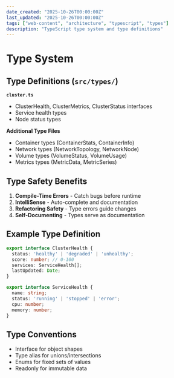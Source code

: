 ```yaml
---
date_created: "2025-10-26T00:00:00Z"
last_updated: "2025-10-26T00:00:00Z"
tags: ["web-content", "architecture", "typescript", "types"]
description: "TypeScript type system and type definitions"
---
```

# Type System

## Type Definitions (`src/types/`)

**`cluster.ts`**
- ClusterHealth, ClusterMetrics, ClusterStatus interfaces
- Service health types
- Node status types

**Additional Type Files**
- Container types (ContainerStats, ContainerInfo)
- Network types (NetworkTopology, NetworkNode)
- Volume types (VolumeStatus, VolumeUsage)
- Metrics types (MetricData, MetricSeries)

## Type Safety Benefits

1. **Compile-Time Errors** - Catch bugs before runtime
2. **IntelliSense** - Auto-complete and documentation
3. **Refactoring Safety** - Type errors guide changes
4. **Self-Documenting** - Types serve as documentation

## Example Type Definition

```typescript
export interface ClusterHealth {
  status: 'healthy' | 'degraded' | 'unhealthy';
  score: number; // 0-100
  services: ServiceHealth[];
  lastUpdated: Date;
}

export interface ServiceHealth {
  name: string;
  status: 'running' | 'stopped' | 'error';
  cpu: number;
  memory: number;
}
```

## Type Conventions

- Interface for object shapes
- Type alias for unions/intersections
- Enums for fixed sets of values
- Readonly for immutable data
